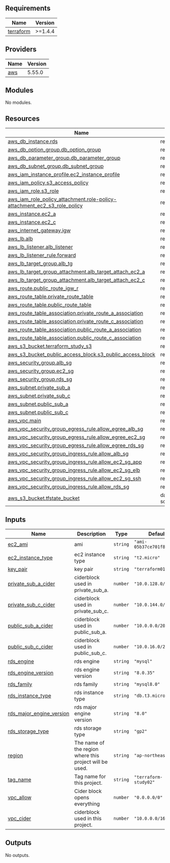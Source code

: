 ## Requirements

| Name | Version |
|------|---------|
| <a name="requirement_terraform"></a> [terraform](#requirement\_terraform) | >=1.4.4 |

## Providers

| Name | Version |
|------|---------|
| <a name="provider_aws"></a> [aws](#provider\_aws) | 5.55.0 |

## Modules

No modules.

## Resources

| Name | Type |
|------|------|
| [aws_db_instance.rds](https://registry.terraform.io/providers/hashicorp/aws/latest/docs/resources/db_instance) | resource |
| [aws_db_option_group.db_option_group](https://registry.terraform.io/providers/hashicorp/aws/latest/docs/resources/db_option_group) | resource |
| [aws_db_parameter_group.db_parameter_group](https://registry.terraform.io/providers/hashicorp/aws/latest/docs/resources/db_parameter_group) | resource |     
| [aws_db_subnet_group.db_subnet_group](https://registry.terraform.io/providers/hashicorp/aws/latest/docs/resources/db_subnet_group) | resource |
| [aws_iam_instance_profile.ec2_instance_profile](https://registry.terraform.io/providers/hashicorp/aws/latest/docs/resources/iam_instance_profile) | resource |
| [aws_iam_policy.s3_access_policy](https://registry.terraform.io/providers/hashicorp/aws/latest/docs/resources/iam_policy) | resource |
| [aws_iam_role.s3_role](https://registry.terraform.io/providers/hashicorp/aws/latest/docs/resources/iam_role) | resource |
| [aws_iam_role_policy_attachment.role-policy-attachment_ec2_s3_role_policy](https://registry.terraform.io/providers/hashicorp/aws/latest/docs/resources/iam_role_policy_attachment) | resource |
| [aws_instance.ec2_a](https://registry.terraform.io/providers/hashicorp/aws/latest/docs/resources/instance) | resource |
| [aws_instance.ec2_c](https://registry.terraform.io/providers/hashicorp/aws/latest/docs/resources/instance) | resource |
| [aws_internet_gateway.igw](https://registry.terraform.io/providers/hashicorp/aws/latest/docs/resources/internet_gateway) | resource |
| [aws_lb.alb](https://registry.terraform.io/providers/hashicorp/aws/latest/docs/resources/lb) | resource |
| [aws_lb_listener.alb_listener](https://registry.terraform.io/providers/hashicorp/aws/latest/docs/resources/lb_listener) | resource |
| [aws_lb_listener_rule.forward](https://registry.terraform.io/providers/hashicorp/aws/latest/docs/resources/lb_listener_rule) | resource |
| [aws_lb_target_group.alb_tg](https://registry.terraform.io/providers/hashicorp/aws/latest/docs/resources/lb_target_group) | resource |
| [aws_lb_target_group_attachment.alb_target_attach_ec2_a](https://registry.terraform.io/providers/hashicorp/aws/latest/docs/resources/lb_target_group_attachment) | resource |
| [aws_lb_target_group_attachment.alb_target_attach_ec2_c](https://registry.terraform.io/providers/hashicorp/aws/latest/docs/resources/lb_target_group_attachment) | resource |
| [aws_route.public_route_igw_r](https://registry.terraform.io/providers/hashicorp/aws/latest/docs/resources/route) | resource |
| [aws_route_table.private_route_table](https://registry.terraform.io/providers/hashicorp/aws/latest/docs/resources/route_table) | resource |
| [aws_route_table.public_route_table](https://registry.terraform.io/providers/hashicorp/aws/latest/docs/resources/route_table) | resource |
| [aws_route_table_association.private_route_a_association](https://registry.terraform.io/providers/hashicorp/aws/latest/docs/resources/route_table_association) | resource |
| [aws_route_table_association.private_route_c_association](https://registry.terraform.io/providers/hashicorp/aws/latest/docs/resources/route_table_association) | resource |
| [aws_route_table_association.public_route_a_association](https://registry.terraform.io/providers/hashicorp/aws/latest/docs/resources/route_table_association) | resource |
| [aws_route_table_association.public_route_c_association](https://registry.terraform.io/providers/hashicorp/aws/latest/docs/resources/route_table_association) | resource |
| [aws_s3_bucket.terraform_study_s3](https://registry.terraform.io/providers/hashicorp/aws/latest/docs/resources/s3_bucket) | resource |
| [aws_s3_bucket_public_access_block.s3_public_access_block](https://registry.terraform.io/providers/hashicorp/aws/latest/docs/resources/s3_bucket_public_access_block) | resource |
| [aws_security_group.alb_sg](https://registry.terraform.io/providers/hashicorp/aws/latest/docs/resources/security_group) | resource |
| [aws_security_group.ec2_sg](https://registry.terraform.io/providers/hashicorp/aws/latest/docs/resources/security_group) | resource |
| [aws_security_group.rds_sg](https://registry.terraform.io/providers/hashicorp/aws/latest/docs/resources/security_group) | resource |
| [aws_subnet.private_sub_a](https://registry.terraform.io/providers/hashicorp/aws/latest/docs/resources/subnet) | resource |
| [aws_subnet.private_sub_c](https://registry.terraform.io/providers/hashicorp/aws/latest/docs/resources/subnet) | resource |
| [aws_subnet.public_sub_a](https://registry.terraform.io/providers/hashicorp/aws/latest/docs/resources/subnet) | resource |
| [aws_subnet.public_sub_c](https://registry.terraform.io/providers/hashicorp/aws/latest/docs/resources/subnet) | resource |
| [aws_vpc.main](https://registry.terraform.io/providers/hashicorp/aws/latest/docs/resources/vpc) | resource |
| [aws_vpc_security_group_egress_rule.allow_egree_alb_sg](https://registry.terraform.io/providers/hashicorp/aws/latest/docs/resources/vpc_security_group_egress_rule) | resource |
| [aws_vpc_security_group_egress_rule.allow_egree_ec2_sg](https://registry.terraform.io/providers/hashicorp/aws/latest/docs/resources/vpc_security_group_egress_rule) | resource |
| [aws_vpc_security_group_egress_rule.allow_egree_rds_sg](https://registry.terraform.io/providers/hashicorp/aws/latest/docs/resources/vpc_security_group_egress_rule) | resource |
| [aws_vpc_security_group_ingress_rule.allow_alb_sg](https://registry.terraform.io/providers/hashicorp/aws/latest/docs/resources/vpc_security_group_ingress_rule) | resource |
| [aws_vpc_security_group_ingress_rule.allow_ec2_sg_app](https://registry.terraform.io/providers/hashicorp/aws/latest/docs/resources/vpc_security_group_ingress_rule) | resource |
| [aws_vpc_security_group_ingress_rule.allow_ec2_sg_elb](https://registry.terraform.io/providers/hashicorp/aws/latest/docs/resources/vpc_security_group_ingress_rule) | resource |
| [aws_vpc_security_group_ingress_rule.allow_ec2_sg_ssh](https://registry.terraform.io/providers/hashicorp/aws/latest/docs/resources/vpc_security_group_ingress_rule) | resource |
| [aws_vpc_security_group_ingress_rule.allow_rds_sg](https://registry.terraform.io/providers/hashicorp/aws/latest/docs/resources/vpc_security_group_ingress_rule) | resource |
| [aws_s3_bucket.tfstate_bucket](https://registry.terraform.io/providers/hashicorp/aws/latest/docs/data-sources/s3_bucket) | data source |

## Inputs

| Name | Description | Type | Default | Required |
|------|-------------|------|---------|:--------:|
| <a name="input_ec2_ami"></a> [ec2\_ami](#input\_ec2\_ami) | ami | `string` | `"ami-05b37ce701f85f26a"` | no |
| <a name="input_ec2_instance_type"></a> [ec2\_instance\_type](#input\_ec2\_instance\_type) | ec2 instance type | `string` | `"t2.micro"` | no |
| <a name="input_key_pair"></a> [key\_pair](#input\_key\_pair) | key pair | `string` | `"terraform01"` | no |
| <a name="input_private_sub_a_cider"></a> [private\_sub\_a\_cider](#input\_private\_sub\_a\_cider) | ciderblock used in private\_sub\_a. | `number` | `"10.0.128.0/20"` | no |
| <a name="input_private_sub_c_cider"></a> [private\_sub\_c\_cider](#input\_private\_sub\_c\_cider) | ciderblock used in private\_sub\_c. | `number` | `"10.0.144.0/20"` | no |
| <a name="input_public_sub_a_cider"></a> [public\_sub\_a\_cider](#input\_public\_sub\_a\_cider) | ciderblock used in public\_sub\_a. | `number` | `"10.0.0.0/20"` | no |
| <a name="input_public_sub_c_cider"></a> [public\_sub\_c\_cider](#input\_public\_sub\_c\_cider) | ciderblock used in public\_sub\_c. | `number` | `"10.0.16.0/20"` | no |
| <a name="input_rds_engine"></a> [rds\_engine](#input\_rds\_engine) | rds engine | `string` | `"mysql"` | no |
| <a name="input_rds_engine_version"></a> [rds\_engine\_version](#input\_rds\_engine\_version) | rds engine version | `string` | `"8.0.35"` | no |
| <a name="input_rds_family"></a> [rds\_family](#input\_rds\_family) | rds family | `string` | `"mysql8.0"` | no |
| <a name="input_rds_instance_type"></a> [rds\_instance\_type](#input\_rds\_instance\_type) | rds instance type | `string` | `"db.t3.micro"` | no |
| <a name="input_rds_major_engine_version"></a> [rds\_major\_engine\_version](#input\_rds\_major\_engine\_version) | rds major engine version | `string` | `"8.0"` | no |
| <a name="input_rds_storage_type"></a> [rds\_storage\_type](#input\_rds\_storage\_type) | rds storage type | `string` | `"gp2"` | no |
| <a name="input_region"></a> [region](#input\_region) | The name of the region where this project will be used. | `string` | `"ap-northeast-1"` | no |        
| <a name="input_tag_name"></a> [tag\_name](#input\_tag\_name) | Tag name for this project. | `string` | `"terraform-study02"` | no |
| <a name="input_vpc_allow"></a> [vpc\_allow](#input\_vpc\_allow) | Cider block opens everything | `number` | `"0.0.0.0/0"` | no |
| <a name="input_vpc_cider"></a> [vpc\_cider](#input\_vpc\_cider) | ciderblock used in this project. | `number` | `"10.0.0.0/16"` | no |

## Outputs

No outputs.
